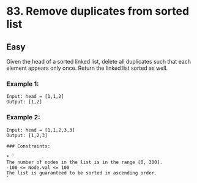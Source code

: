 # 83. Remove duplicates from sorted list
## Easy

Given the head of a sorted linked list, delete all duplicates such that each element appears only once. Return the linked list sorted as well.


### Example 1:

```
Input: head = [1,1,2]
Output: [1,2]
```
### Example 2:
```
Input: head = [1,1,2,3,3]
Output: [1,2,3]
 
### Constraints:

* `
The number of nodes in the list is in the range [0, 300].
-100 <= Node.val <= 100
The list is guaranteed to be sorted in ascending order.
`